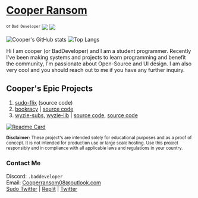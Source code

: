 # [Cooper Ransom](https://cozi.lol)
<sup>or `Bad Developer`</sup> ![](https://komarev.com/ghpvc/?username=itzCozi&base=1226&style=flat)
![](https://komarev.com/ghpvc/?itzCozi&color=dc143c&style=for-the-badge&base=1000&abbreviated=true)  

![Cooper's GitHub stats](https://github-readme-stats.vercel.app/api?username=itzCozi&show_icons=true&&show=prs_merged,prs_merged_percentage&theme=nord) ![Top Langs](https://github-readme-stats.vercel.app/api/top-langs/?username=itzCozi&hide=css,gls,c&langs_count=6&layout=compact&theme=nord)

Hi I am cooper (or BadDeveloper) and I am a student programmer. Recently I've been making systems and projects to learn programming and benefit the community, I'm passionate about Open-Source and UI design. I am also very cool and you should reach out to me if you have any further inquiry.

## Cooper's Epic Projects
1. [sudo-flix](https://github.com/sussy-code) (source code)
2. [bookracy](https://bookracy.org) | [source code](https://github.com/bookracy)
3. [wyzie-subs](https://subs.wyzie.ru), [wyzie-lib](https://www.npmjs.com/package/wyzie-lib) | [source code](https://github.com/itzCozi/wyzie-subs), [source code](https://github.com/itzCozi/wyzie-lib)

[![Readme Card](https://github-readme-stats.vercel.app/api/pin/?username=sussy-code&repo=smov&theme=nord)](https://github.com/sussy-code/smov)

<sup>
<strong>Disclaimer:</strong> These project's are intended solely for educational purposes and as a proof of concept. It is not intended for production use or large scale hosting. Use this project responsibly and in compliance with all applicable laws and regulations in your country.
</sup>

### Contact Me
Discord: `.baddeveloper`  
Email: Cooperransom08@outlook.com  
[Sudo Twitter](https://x.com/sudoflix)  |  [Replit](https://replit.com/@cozi08)  |  [Twitter](https://x.com/lilmancoop420)

